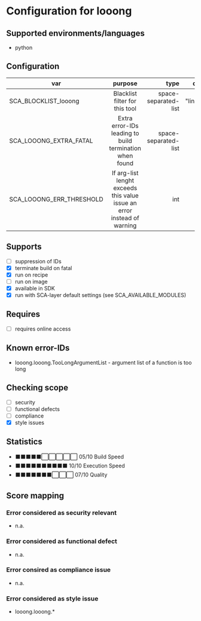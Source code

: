 # Configuration for looong

## Supported environments/languages

* python

## Configuration

| var | purpose | type | default |
| ------------- |:-------------:| -----:| -----:
| SCA_BLOCKLIST_looong | Blacklist filter for this tool | space-separated-list | "linux-.*"
| SCA_LOOONG_EXTRA_FATAL | Extra error-IDs leading to build termination when found | space-separated-list | "":
| SCA_LOOONG_ERR_THRESHOLD | If arg-list lenght exceeds this value issue an error instead of warning | int | "8"

## Supports

* [ ] suppression of IDs
* [x] terminate build on fatal
* [x] run on recipe
* [ ] run on image
* [x] available in SDK
* [x] run with SCA-layer default settings (see SCA_AVAILABLE_MODULES)

## Requires

* [ ] requires online access

## Known error-IDs

* looong.looong.TooLongArgumentList - argument list of a function is too long

## Checking scope

* [ ] security
* [ ] functional defects
* [ ] compliance
* [x] style issues

## Statistics

* ⬛⬛⬛⬛⬛⬜⬜⬜⬜⬜ 05/10 Build Speed
* ⬛⬛⬛⬛⬛⬛⬛⬛⬛⬛ 10/10 Execution Speed
* ⬛⬛⬛⬛⬛⬛⬛⬜⬜⬜ 07/10 Quality

## Score mapping

### Error considered as security relevant

* n.a.

### Error considered as functional defect

* n.a.

### Error consired as compliance issue

* n.a.

### Error considered as style issue

* looong.looong.*
